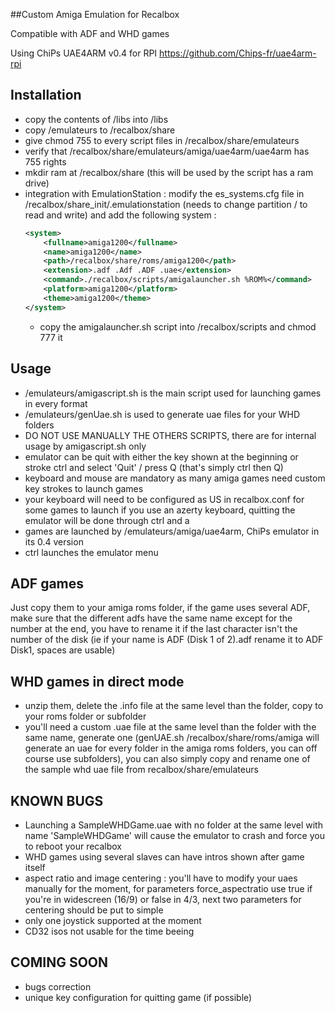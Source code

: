 ##Custom Amiga Emulation for Recalbox

Compatible with ADF and WHD games

Using ChiPs UAE4ARM v0.4 for RPI https://github.com/Chips-fr/uae4arm-rpi

Installation
--------------
- copy the contents of /libs into /libs
- copy /emulateurs to /recalbox/share
- give chmod 755 to every script files in /recalbox/share/emulateurs
- verify that /recalbox/share/emulateurs/amiga/uae4arm/uae4arm has 755 rights
- mkdir ram at /recalbox/share (this will be used by the script has a ram drive)
- integration with EmulationStation : modify the es_systems.cfg file in /recalbox/share_init/.emulationstation (needs to change partition / to read and write) and add the following system :
   ```xml
   <system>
       <fullname>amiga1200</fullname>
       <name>amiga1200</name>
       <path>/recalbox/share/roms/amiga1200</path>
       <extension>.adf .Adf .ADF .uae</extension>
       <command>./recalbox/scripts/amigalauncher.sh %ROM%</command>
       <platform>amiga1200</platform>
       <theme>amiga1200</theme>
   </system>
   ```
  - copy the amigalauncher.sh script into /recalbox/scripts and chmod 777 it

Usage
-------
- /emulateurs/amigascript.sh is the main script used for launching games in every format
- /emulateurs/genUae.sh is used to generate uae files for your WHD folders
- DO NOT USE MANUALLY THE OTHERS SCRIPTS, there are for internal usage by amigascript.sh only
- emulator can be quit with either the key shown at the beginning or stroke ctrl and select 'Quit' / press Q (that's simply ctrl then Q)
- keyboard and mouse are mandatory as many amiga games need custom key strokes to launch games
- your keyboard will need to be configured as US in recalbox.conf for some games to launch if you use an azerty keyboard, quitting the emulator will be done through ctrl and a
- games are launched by /emulateurs/amiga/uae4arm, ChiPs emulator in its 0.4 version
- ctrl launches the emulator menu

ADF games
---------
Just copy them to your amiga roms folder, if the game uses several ADF, make sure that the different adfs have the same name except for the number at the end, you have to rename it if the last character isn't the number of the disk (ie if your name is ADF (Disk 1 of 2).adf rename it to ADF Disk1, spaces are usable)

WHD games in direct mode
------------------------
- unzip them, delete the .info file at the same level than the folder, copy to your roms folder or subfolder
- you'll need a custom .uae file at the same level than the folder with the same name, generate one (genUAE.sh /recalbox/share/roms/amiga will generate an uae for every folder in the amiga roms folders, you can off course use subfolders), you can also simply copy and rename one of the sample whd uae file from recalbox/share/emulateurs

KNOWN BUGS
------------
- Launching a SampleWHDGame.uae with no folder at the same level with name 'SampleWHDGame' will cause the emulator to crash and force you to reboot your recalbox
- WHD games using several slaves can have intros shown after game itself
- aspect ratio and image centering : you'll have to modify your uaes manually for the moment, for parameters force_aspectratio use true if you're in widescreen (16/9) or false in 4/3, next two parameters for centering should be put to simple
- only one joystick supported at the moment
- CD32 isos not usable for the time beeing

COMING SOON
-------------
- bugs correction
- unique key configuration for quitting game (if possible)
